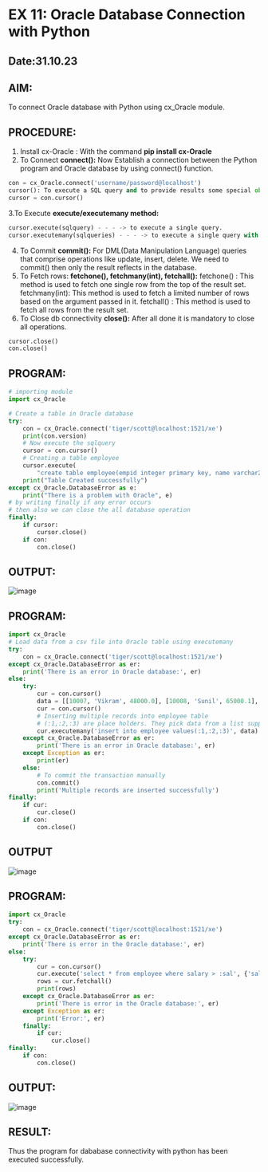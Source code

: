 # EX 11: Oracle Database Connection with Python
## Date:31.10.23 
## AIM:
To connect Oracle database with Python using cx_Oracle module.
## PROCEDURE:
1. Install cx-Oracle : With the command **pip install cx-Oracle**
2. To Connect **connect():**
   Now Establish a connection between the Python program and Oracle database by using connect() function. 
```python
con = cx_Oracle.connect('username/password@localhost')
cursor(): To execute a SQL query and to provide results some special object is required that is nothing but cursor() object.
cursor = con.cursor()
```
3.To Execute **execute/executemany method:**
```python
cursor.execute(sqlquery) - - - -> to execute a single query. 
cursor.executemany(sqlqueries) - - - -> to execute a single query with multiple bind variables/place holders.
```
4. To Commit **commit():**
   For DML(Data Manipulation Language) queries that comprise operations like update, insert, delete. We need to commit() then only the result reflects in the database.
5. To Fetch rows: **fetchone(), fetchmany(int), fetchall():**
fetchone() : This method is used to fetch one single row from the top of the result set.
fetchmany(int): This method is used to fetch a limited number of rows based on the argument passed in it.
fetchall() : This method is used to fetch all rows from the result set.
6. To Close db connectivity **close():**
   After all done it is mandatory to close all operations.
```python
cursor.close()
con.close()
```
## PROGRAM:
```python
# importing module
import cx_Oracle

# Create a table in Oracle database
try:
	con = cx_Oracle.connect('tiger/scott@localhost:1521/xe')
	print(con.version)
	# Now execute the sqlquery
	cursor = con.cursor()
	# Creating a table employee
	cursor.execute(
		"create table employee(empid integer primary key, name varchar2(30), salary number(10, 2))")
	print("Table Created successfully")
except cx_Oracle.DatabaseError as e:
	print("There is a problem with Oracle", e)
# by writing finally if any error occurs
# then also we can close the all database operation
finally:
	if cursor:
		cursor.close()
	if con:
		con.close()
```
## OUTPUT:
![image](https://github.com/dineshgl/EX-11-Oracle-Database-Connection-with-Python/assets/143793356/2bcf1487-985e-4933-bef0-9751295f0b28)

## PROGRAM:
```python
import cx_Oracle
# Load data from a csv file into Oracle table using executemany
try:
	con = cx_Oracle.connect('tiger/scott@localhost:1521/xe')
except cx_Oracle.DatabaseError as er:
	print('There is an error in Oracle database:', er)
else:
	try:
		cur = con.cursor()
		data = [[10007, 'Vikram', 48000.0], [10008, 'Sunil', 65000.1], [10009, 'Sameer', 75000.0]]
		cur = con.cursor()
		# Inserting multiple records into employee table
		# (:1,:2,:3) are place holders. They pick data from a list supplied as argument
		cur.executemany('insert into employee values(:1,:2,:3)', data)
	except cx_Oracle.DatabaseError as er:
		print('There is an error in Oracle database:', er)
	except Exception as er:
		print(er)
	else:
		# To commit the transaction manually
		con.commit()
		print('Multiple records are inserted successfully')
finally:
	if cur:
		cur.close()
	if con:
		con.close()
```
## OUTPUT
![image](https://github.com/dineshgl/EX-11-Oracle-Database-Connection-with-Python/assets/143793356/b9e771d7-d8b8-4057-ab58-ae1dcc942b1d)

## PROGRAM:
```python
import cx_Oracle
try:
	con = cx_Oracle.connect('tiger/scott@localhost:1521/xe')
except cx_Oracle.DatabaseError as er:
	print('There is error in the Oracle database:', er)
else:
	try:
		cur = con.cursor()
		cur.execute('select * from employee where salary > :sal', {'sal': 50000})
		rows = cur.fetchall()
		print(rows)
	except cx_Oracle.DatabaseError as er:
		print('There is error in the Oracle database:', er)
	except Exception as er:
		print('Error:', er)
	finally:
		if cur:
			cur.close()
finally:
	if con:
		con.close()
```
## OUTPUT:
![image](https://github.com/dineshgl/EX-11-Oracle-Database-Connection-with-Python/assets/143793356/fd028efc-1a80-4c84-a398-5c372bfec6dd)

## RESULT:
Thus the program for dababase connectivity with python has been executed successfully.
